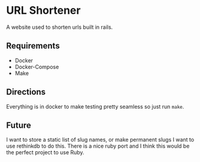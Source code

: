 # URL Shortener

A website used to shorten urls built in rails.

## Requirements

- Docker
- Docker-Compose
- Make

## Directions

Everything is in docker to make testing pretty seamless so just run `make`.

## Future

I want to store a static list of slug names, or make permanent slugs I want to use rethinkdb to do this. There is a nice ruby port and I think this would be the perfect project to use Ruby.

